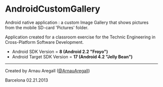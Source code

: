 <h1>AndroidCustomGallery</h1>

Android native application : a custom Image Gallery that shows pictures from the mobile SD-card 'Pictures' folder.

Application created for a classroom exercise for the Technic Engineering in Cross-Platform Software Development.

<ul>
  <li>Android SDK Version = <b>8 (Android 2.2 "Froyo")</b></li>
	<li>Android Target SDK Version = <b>17 (Android 4.2 "Jelly Bean")</b></li>
</ul>
<hr/>

Created by Arnau Aregall (<a href="http://www.twitter.com/ArnauAregall" title="Yep, my twitter account">@ArnauAregall</a>)

Barcelona 02.21.2013
